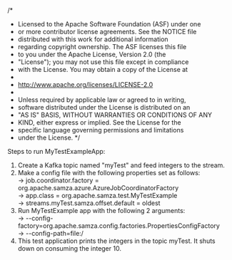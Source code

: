 /*
 * Licensed to the Apache Software Foundation (ASF) under one
 * or more contributor license agreements.  See the NOTICE file
 * distributed with this work for additional information
 * regarding copyright ownership.  The ASF licenses this file
 * to you under the Apache License, Version 2.0 (the
 * "License"); you may not use this file except in compliance
 * with the License.  You may obtain a copy of the License at
 *
 *   http://www.apache.org/licenses/LICENSE-2.0
 *
 * Unless required by applicable law or agreed to in writing,
 * software distributed under the License is distributed on an
 * "AS IS" BASIS, WITHOUT WARRANTIES OR CONDITIONS OF ANY
 * KIND, either express or implied.  See the License for the
 * specific language governing permissions and limitations
 * under the License.
 */


Steps to run MyTestExampleApp: <br />
1. Create a Kafka topic named "myTest" and feed integers to the stream. <br />
2. Make a config file with the following properties set as follows:  <br />
  -> job.coordinator.factory = org.apache.samza.azure.AzureJobCoordinatorFactory <br /> 
  -> app.class = org.apache.samza.test.MyTestExample <br />
  -> streams.myTest.samza.offset.default = oldest <br />
3. Run MyTestExample app with the following 2 arguments: <br />
  -> --config-factory=org.apache.samza.config.factories.PropertiesConfigFactory <br />
  -> --config-path=file:/<path to your config file> <br />
4. This test application prints the integers in the topic myTest. It shuts down on consuming the integer 10.  
